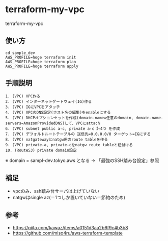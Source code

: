 # terraform-my-vpc

terraform-my-vpc

## 使い方

```
cd sample_dev
AWS_PROFILE=hoge terraform init
AWS_PROFILE=hoge terraform plan
AWS_PROFILE=hoge terraform apply
```

## 手順説明

```
1. (VPC) VPC作る
2. (VPC) インターネットゲートウェイ(IG)作る
3. (VPC) IGにVPCをアタッチ
4. (VPC) VPCのDNS設定(ホスト名の編集)をenableにする
5. (VPC) DHCPオプションセットを作成(domain-name=任意のdomain, domain-name-servers=AmazonProvidedDNS)して、VPCにattach
6. (VPC) subnet public a-c, private a-c 計4つ を作成
7. (VPC) デフォルトルートテーブルの 送信先=0.0.0.0/0 ターゲット=IGにする
8. (VPC) natgatewayとnatgw用のroute tableを作る
9. (VPC) private-a, private-cをnatgw route tableと紐付ける
10. (Route53) private domain設定
```

※ domain = sampl-dev.tokyo.aws となる -> 「最強のSSH踏み台設定」参照

## 補足

- vpcのみ、ssh踏み台サーバは上げていない
- natgwはsingle az(＝1つしか置いていない＝節約のため)

## 参考

- https://qiita.com/kawaz/items/a0151d3aa2b6f9c4b3b8
- https://github.com/miso4ru/aws-terraform-template
